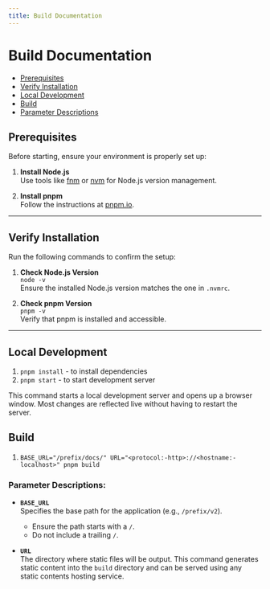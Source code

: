 ```yaml
---
title: Build Documentation
---
```


# Build Documentation

<!--toc:start-->

  - [Prerequisites](#prerequisites)
  - [Verify Installation](#verify-installation)
  - [Local Development](#local-development)
  - [Build](#build)
  - [Parameter Descriptions](#parameter-descriptions)

  <!--toc:end-->

## Prerequisites

Before starting, ensure your environment is properly set up:

1. **Install Node.js**  
   Use tools like [fnm](https://github.com/Schniz/fnm) or [nvm](https://github.com/nvm-sh/nvm) for Node.js version management.

2. **Install pnpm**  
   Follow the instructions at [pnpm.io](https://pnpm.io/).

---

## Verify Installation

Run the following commands to confirm the setup:

1. **Check Node.js Version**  
   `node -v`  
   Ensure the installed Node.js version matches the one in `.nvmrc`.

2. **Check pnpm Version**  
   `pnpm -v`  
   Verify that pnpm is installed and accessible.

---

## Local Development

1. `pnpm install` - to install dependencies
2. `pnpm start` - to start development server

This command starts a local development server and opens up a browser window. Most changes are reflected live without having to restart the server.

## Build

1. `BASE_URL="/prefix/docs/" URL="<protocol:-http>://<hostname:-localhost>" pnpm build`

### Parameter Descriptions:

- **`BASE_URL`**  
  Specifies the base path for the application (e.g., `/prefix/v2`).

  - Ensure the path starts with a `/`.
  - Do not include a trailing `/`.

- **`URL`**  
   The directory where static files will be output.
  This command generates static content into the `build` directory and can be served using any static contents hosting service.
